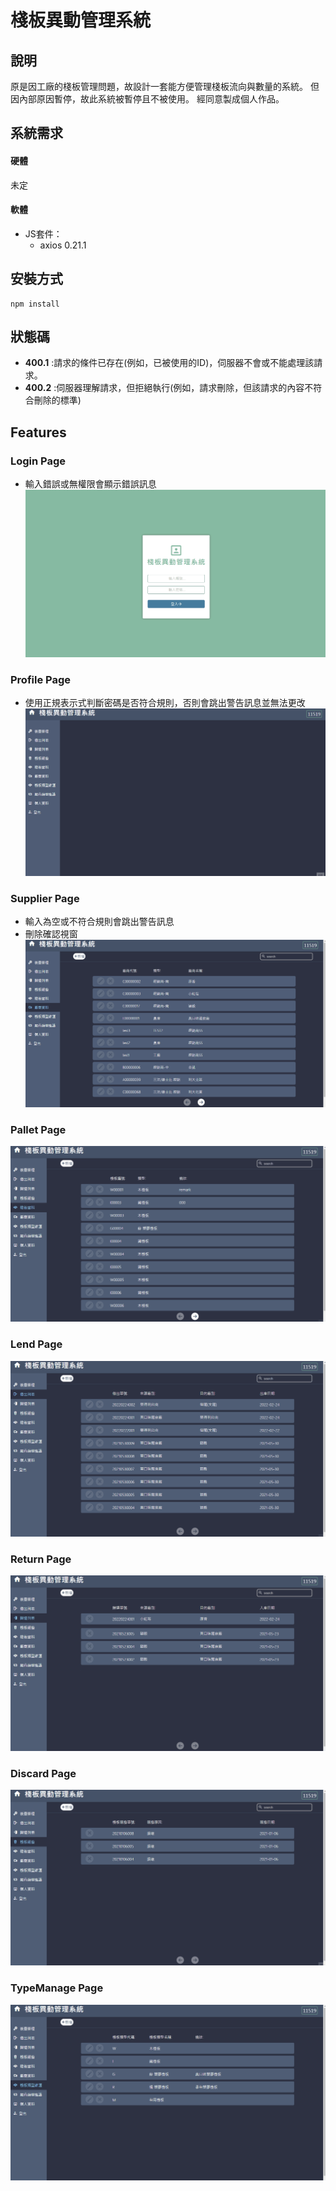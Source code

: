 # 棧板異動管理系統
## 說明
原是因工廠的棧板管理問題，故設計一套能方便管理棧板流向與數量的系統。
但因內部原因暫停，故此系統被暫停且不被使用。
經同意製成個人作品。

## 系統需求
#### 硬體
未定
#### 軟體
- JS套件：
    - axios 0.21.1
## 安裝方式
```shell
npm install
```

## 狀態碼
- **400.1** :請求的條件已存在(例如，已被使用的ID)，伺服器不會或不能處理該請求。
- **400.2** :伺服器理解請求，但拒絕執行(例如，請求刪除，但該請求的內容不符合刪除的標準)

## Features
### Login Page
- 輸入錯誤或無權限會顯示錯誤訊息
![loginpage](./readmeGif/login.gif)
### Profile Page
- 使用正規表示式判斷密碼是否符合規則，否則會跳出警告訊息並無法更改
![profilepage](./readmeGif/profile.gif)
### Supplier Page
- 輸入為空或不符合規則會跳出警告訊息
- 刪除確認視窗
![supplierpage](./readmeGif/supplier.gif)
### Pallet Page
![palletpage](./readmeGif/pallet.gif)
### Lend Page
![lendpage](./readmeGif/lend.gif)
### Return Page
![returnpage](./readmeGif/return.gif)
### Discard Page
![discardpage](./readmeGif/discard.gif)
### TypeManage Page
![typemanagepage](./readmeGif/typr.gif)